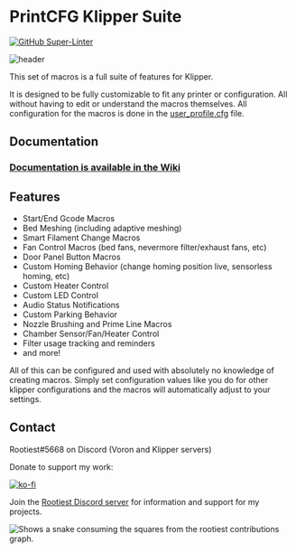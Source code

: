 <!--
 Copyright (C) 2023 Chris Laprade (chris@rootiest.com)

 This file is part of printcfg.

 printcfg is free software: you can redistribute it and/or modify
 it under the terms of the GNU General Public License as published by
 the Free Software Foundation, either version 3 of the License, or
 (at your option) any later version.

 printcfg is distributed in the hope that it will be useful,
 but WITHOUT ANY WARRANTY; without even the implied warranty of
 MERCHANTABILITY or FITNESS FOR A PARTICULAR PURPOSE.  See the
 GNU General Public License for more details.

 You should have received a copy of the GNU General Public License
 along with printcfg.  If not, see <http://www.gnu.org/licenses/>.
-->

<!--
#####################################
##      Printcfg Documentation     ##
##      Version 4.0.0 2023-6-5     ##
#####################################
-->

# PrintCFG Klipper Suite

[![GitHub Super-Linter](https://github.com/rootiest/printcfg/workflows/Lint%20Code%20Base/badge.svg)](https://github.com/marketplace/actions/super-linter)

![header](docs/pretty_header.png)

This set of macros is a full suite of features for Klipper.

It is designed to be fully customizable to fit any printer or configuration. All without having to edit or understand the macros themselves. All configuration for the macros is done in the [user_profile.cfg](profiles/default/variables.cfg) file.

## Documentation

### [Documentation is available in the Wiki](https://github.com/rootiest/printcfg/wiki)

## Features

- Start/End Gcode Macros
- Bed Meshing (including adaptive meshing)
- Smart Filament Change Macros
- Fan Control Macros (bed fans, nevermore filter/exhaust fans, etc)
- Door Panel Button Macros
- Custom Homing Behavior (change homing position live, sensorless homing, etc)
- Custom Heater Control
- Custom LED Control
- Audio Status Notifications
- Custom Parking Behavior
- Nozzle Brushing and Prime Line Macros
- Chamber Sensor/Fan/Heater Control
- Filter usage tracking and reminders
- and more!

All of this can be configured and used with absolutely no knowledge of creating macros. Simply set configuration values like you do for other klipper configurations and the macros will automatically adjust to your settings.

## Contact

Rootiest#5668 on Discord (Voron and Klipper servers)

Donate to support my work:

[![ko-fi](https://ko-fi.com/img/githubbutton_sm.svg)](https://ko-fi.com/rootiest)

Join the [Rootiest Discord server](https://discord.gg/AYjVSvrVF2) for information and support for my projects.

<picture>
  <source media="(prefers-color-scheme: dark)" srcset="https://raw.githubusercontent.com/rootiest/zippy_guides/main/resources/github-snake-dark.svg">
  <source media="(prefers-color-scheme: light)" srcset="https://raw.githubusercontent.com/rootiest/zippy_guides/main/resources/github-snake.svg">
  <img alt="Shows a snake consuming the squares from the rootiest contributions graph." src="https://raw.githubusercontent.com/rootiest/zippy_guides/main/resources/github-snake.svg">
</picture>
